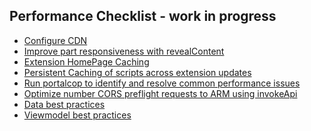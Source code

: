 
<tags
    ms.service="portalfx"
    ms.workload="portalfx"
    ms.tgt_pltfrm="portalfx"
    ms.devlang="portalfx"
    ms.topic="get-started-article"
    ms.date="10/09/2015"
    ms.author="nickharris"/>

<a name="performance-checklist-work-in-progress"></a>
## Performance Checklist - work in progress

- [Configure CDN](portalfx-cdn.md)
- [Improve part responsiveness with revealContent](portalfx-parts-revealContent.md)
- [Extension HomePage Caching](portalfx-extension-homepage-caching.md)
- [Persistent Caching of scripts across extension updates](portalfx-extension-persistent-caching-of-scripts.md)
- [Run portalcop to identify and resolve common performance issues](portalfx-performance-portalcop.md)
- [Optimize number CORS preflight requests to ARM using invokeApi](portalfx-data-loadingdata.md)
- [Data best practices](portalfx-performance.md)
- [Viewmodel best practices](portalfx-performance-checklist.md)